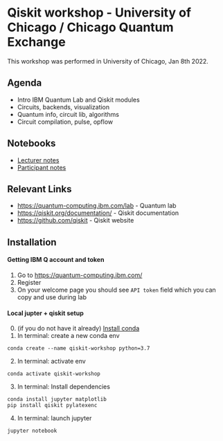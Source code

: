# Qiskit workshop - University of Chicago / Chicago Quantum Exchange

This workshop was performed in University of Chicago, Jan 8th 2022. 

## Agenda

- Intro IBM Quantum Lab and Qiskit modules
- Circuits, backends, visualization
- Quantum info, circuit lib, algorithms
- Circuit compilation, pulse, opflow

## Notebooks

- [Lecturer notes](./qiskit-workshop-full.ipynb) 
- [Participant notes](./qiskit-workshop-lab-notebook.ipynb)

## Relevant Links

- https://quantum-computing.ibm.com/lab - Quantum lab
- https://qiskit.org/documentation/ - Qiskit documentation
- https://github.com/qiskit - Qiskit website

## Installation

#### Getting IBM Q account and token

1. Go to https://quantum-computing.ibm.com/
2. Register
3. On your welcome page you should see `API token` field which you can copy and use during lab

#### Local jupter + qiskit setup

0. (if you do not have it already) [Install conda](https://www.anaconda.com/products/individual)
1. In terminal: create a new conda env
```shell
conda create --name qiskit-workshop python=3.7
```
2. In terminal: activate env
```shell
conda activate qiskit-workshop
```
3. In terminal: Install dependencies
```shell
conda install jupyter matplotlib
pip install qiskit pylatexenc
```
4. In terminal: launch jupyter
```shell
jupyter notebook
```
